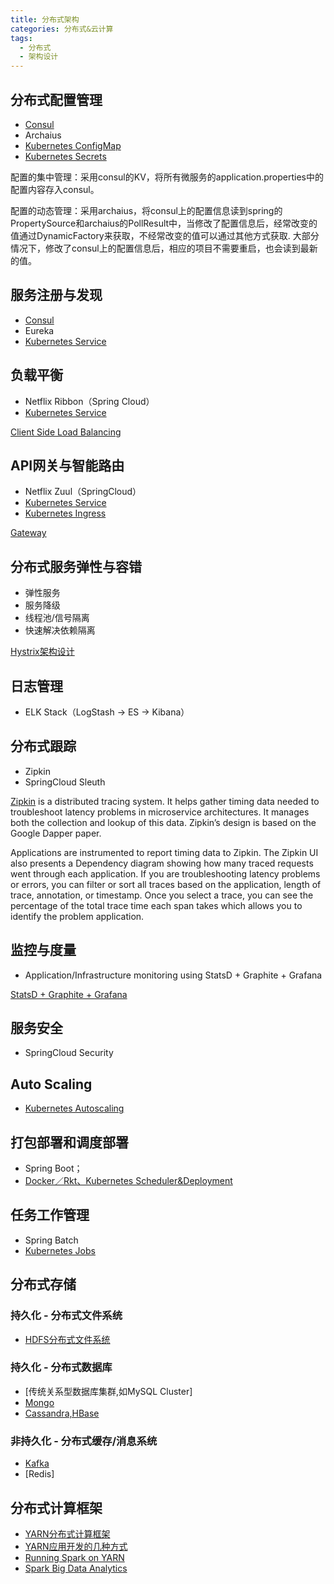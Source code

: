 ```yaml
---
title: 分布式架构
categories: 分布式&云计算
tags:
  - 分布式
  - 架构设计
---
```


## 分布式配置管理
  - [Consul](/2017/03/08/consul/)
  - Archaius
  - [Kubernetes ConfigMap](/2017/05/09/kubernetes-configmap/)
  - [Kubernetes Secrets](/2017/05/09/kubernetes-secrets/)

配置的集中管理：采用consul的KV，将所有微服务的application.properties中的配置内容存入consul。

配置的动态管理：采用archaius，将consul上的配置信息读到spring的PropertySource和archaius的PollResult中，当修改了配置信息后，经常改变的值通过DynamicFactory来获取，不经常改变的值可以通过其他方式获取. 大部分情况下，修改了consul上的配置信息后，相应的项目不需要重启，也会读到最新的值。

## 服务注册与发现
  - [Consul](/2017/03/08/consul/)
  - Eureka
  - [Kubernetes Service](/2017/05/09/kubernetes/#service)

## 负载平衡
  - Netflix Ribbon（Spring Cloud）
  - [Kubernetes Service](/2017/05/09/kubernetes/#service)

  [Client Side Load Balancing](/2017/03/08/consul/)

## API网关与智能路由
  - Netflix Zuul（SpringCloud）
  - [Kubernetes Service](/2017/05/09/kubernetes/#service)
  - [Kubernetes Ingress](/2017/05/09/kubernetes-ingress/)

  [Gateway](/2017/05/04/gateway/)

## 分布式服务弹性与容错
 - 弹性服务
 - 服务降级
 - 线程池/信号隔离
 - 快速解决依赖隔离

 [Hystrix架构设计](/2017/03/08/Hystrix/)

## 日志管理
  - ELK Stack（LogStash -> ES -> Kibana）

## 分布式跟踪
  - Zipkin
  - SpringCloud Sleuth

  [Zipkin](/2017/03/08/zipkin/) is a distributed tracing system. It helps gather timing data needed to troubleshoot latency problems in microservice architectures. It manages both the collection and lookup of this data. Zipkin’s design is based on the Google Dapper paper.

  Applications are instrumented to report timing data to Zipkin. The Zipkin UI also presents a Dependency diagram showing how many traced requests went through each application. If you are troubleshooting latency problems or errors, you can filter or sort all traces based on the application, length of trace, annotation, or timestamp. Once you select a trace, you can see the percentage of the total trace time each span takes which allows you to identify the problem application.

## 监控与度量
  - Application/Infrastructure monitoring using StatsD + Graphite + Grafana

  [StatsD + Graphite + Grafana](/2017/03/08/sgg/)

## 服务安全
  - SpringCloud Security

## Auto Scaling
  - [Kubernetes Autoscaling](/2017/05/09/kubernetes/#Autoscaling)

## 打包部署和调度部署
  - Spring Boot；
  - [Docker／Rkt、Kubernetes Scheduler&Deployment](/2017/05/09/kubernetes/#Deployment)

## 任务工作管理
  - Spring Batch
  - [Kubernetes Jobs](/2017/05/09/kubernetes/#Job)


## 分布式存储
### 持久化 - 分布式文件系统
- [HDFS分布式文件系统](/2017/03/26/hdfs/)

### 持久化 - 分布式数据库
- [传统关系型数据库集群,如MySQL Cluster]
- [Mongo](/2017/03/24/mongo/)
- [Cassandra,HBase](/2017/05/03/hbase/)

### 非持久化 - 分布式缓存/消息系统
- [Kafka](/2017/04/01/kafka/)
- [Redis]

## 分布式计算框架
  - [YARN分布式计算框架](/2017/03/26/yarn/)
  - [YARN应用开发的几种方式](/2017/03/28/yarn-appdev/)
  - [Running Spark on YARN](/2017/04/01/running-spark-on-yarn/)
  - [Spark Big Data Analytics](spark.md)
